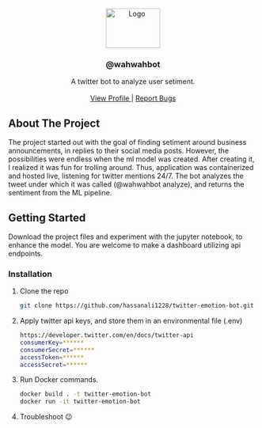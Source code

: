 <!-- PROJECT LOGO -->
<br />
<p align="center">
  <a ![LOGO](logo.jpg)>
       <img src="images/logo.jpg" alt="Logo" width="110" height="80">
  </a>

  <h3 align="center">@wahwahbot</h3>

  <p align="center">
    A twitter bot to analyze user setiment.
    <br />
    <br />
    <a href="https://twitter.com/wahwahbot">View Profile </a>
    |
    <a href="https://github.com/hassanali1228/twitter-emotion-bot/issues"> Report Bugs</a>
  </p>
</p>

<!-- ABOUT THE PROJECT -->
## About The Project

The project started out with the goal of finding setiment around business announcements, in replies to their social media posts. However, the possibilities were endless when the ml model was created. After creating it, I realized it was fun for trolling around. Thus, application was containerized and hosted live, listening for twitter mentions 24/7. The bot analyzes the tweet under which it was called (@wahwahbot analyze), and returns the sentiment from the ML pipeline.


<!-- GETTING STARTED -->
## Getting Started

Download the project files and experiment with the jupyter notebook, to enhance the model. You are welcome to make a dashboard utilizing api endpoints. 

### Installation

1. Clone the repo
   ```sh
   git clone https://github.com/hassanali1228/twitter-emotion-bot.git
   ```

2. Apply twitter api keys, and store them in an environmental file (.env)
    ```sh
    https://developer.twitter.com/en/docs/twitter-api
    consumerKey=******
    consumerSecret=******
    accessToken=******
    accessSecret=******
    ```

3. Run Docker commands.
   ```sh
   docker build . -t twitter-emotion-bot
   docker run -it twitter-emotion-bot
   ```
   
4. Troubleshoot 😉